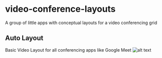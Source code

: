 # video-conference-layouts
A group of little apps with conceptual layouts for a video conferencing grid

## Auto Layout
Basic Video Layout for all conferencing apps like Google Meet
![alt text](https://github.com/jermsam/video-layouts/blob/main/auto/public/video.png)
